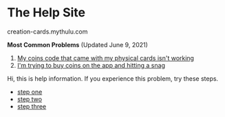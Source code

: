 # The Help Site
creation-cards.mythulu.com

**Most Common Problems** (Updated June 9, 2021)
1. [My coins code that came with my physical cards isn't working](/coin-codes.md)
2. [I'm trying to buy coins on the app and hitting a snag](/buying-coins-or-deck.md)


Hi, this is help information. If you experience this problem, try these steps. 
* [step one](/problem1.md) 
* [step two](/problem2.md)
* [step three](/problem3.md)
